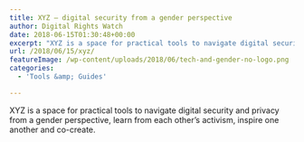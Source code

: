 ```yaml
---
title: XYZ – digital security from a gender perspective
author: Digital Rights Watch
date: 2018-06-15T01:30:48+00:00
excerpt: "XYZ is a space for practical tools to navigate digital security and privacy from a gender perspective, learn from each other's activism, inspire one another and co-create."
url: /2018/06/15/xyz/
featureImage: /wp-content/uploads/2018/06/tech-and-gender-no-logo.png
categories:
  - 'Tools &amp; Guides'

---
```

XYZ is a space for practical tools to navigate digital security and privacy from a gender perspective, learn from each other&#8217;s activism, inspire one another and co-create.
